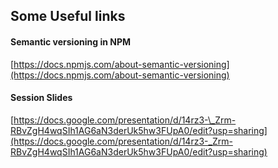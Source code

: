 ## Some Useful links

#### Semantic versioning in NPM

[https://docs.npmjs.com/about-semantic-versioning](https://docs.npmjs.com/about-semantic-versioning)

#### Session Slides

[https://docs.google.com/presentation/d/14rz3-\_Zrm-RBvZgH4wqSIh1AG6aN3derUk5hw3FUpA0/edit?usp=sharing](https://docs.google.com/presentation/d/14rz3-_Zrm-RBvZgH4wqSIh1AG6aN3derUk5hw3FUpA0/edit?usp=sharing)
